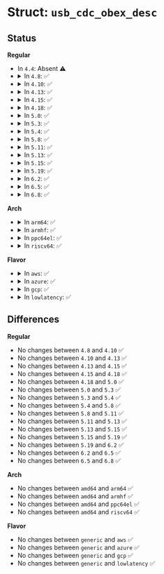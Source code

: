 # Struct: <code>usb_cdc_obex_desc</code>

## Status
<b>Regular</b>
<ul>
<li>
In <code>4.4</code>: Absent ⚠️
</li>
<li>
<details>
<summary>In <code>4.8</code>: ✅</summary>

```c
struct usb_cdc_obex_desc {
    __u8 bLength;
    __u8 bDescriptorType;
    __u8 bDescriptorSubType;
    __le16 bcdVersion;
};
```
</details>
</li>
<li>
<details>
<summary>In <code>4.10</code>: ✅</summary>

```c
struct usb_cdc_obex_desc {
    __u8 bLength;
    __u8 bDescriptorType;
    __u8 bDescriptorSubType;
    __le16 bcdVersion;
};
```
</details>
</li>
<li>
<details>
<summary>In <code>4.13</code>: ✅</summary>

```c
struct usb_cdc_obex_desc {
    __u8 bLength;
    __u8 bDescriptorType;
    __u8 bDescriptorSubType;
    __le16 bcdVersion;
};
```
</details>
</li>
<li>
<details>
<summary>In <code>4.15</code>: ✅</summary>

```c
struct usb_cdc_obex_desc {
    __u8 bLength;
    __u8 bDescriptorType;
    __u8 bDescriptorSubType;
    __le16 bcdVersion;
};
```
</details>
</li>
<li>
<details>
<summary>In <code>4.18</code>: ✅</summary>

```c
struct usb_cdc_obex_desc {
    __u8 bLength;
    __u8 bDescriptorType;
    __u8 bDescriptorSubType;
    __le16 bcdVersion;
};
```
</details>
</li>
<li>
<details>
<summary>In <code>5.0</code>: ✅</summary>

```c
struct usb_cdc_obex_desc {
    __u8 bLength;
    __u8 bDescriptorType;
    __u8 bDescriptorSubType;
    __le16 bcdVersion;
};
```
</details>
</li>
<li>
<details>
<summary>In <code>5.3</code>: ✅</summary>

```c
struct usb_cdc_obex_desc {
    __u8 bLength;
    __u8 bDescriptorType;
    __u8 bDescriptorSubType;
    __le16 bcdVersion;
};
```
</details>
</li>
<li>
<details>
<summary>In <code>5.4</code>: ✅</summary>

```c
struct usb_cdc_obex_desc {
    __u8 bLength;
    __u8 bDescriptorType;
    __u8 bDescriptorSubType;
    __le16 bcdVersion;
};
```
</details>
</li>
<li>
<details>
<summary>In <code>5.8</code>: ✅</summary>

```c
struct usb_cdc_obex_desc {
    __u8 bLength;
    __u8 bDescriptorType;
    __u8 bDescriptorSubType;
    __le16 bcdVersion;
};
```
</details>
</li>
<li>
<details>
<summary>In <code>5.11</code>: ✅</summary>

```c
struct usb_cdc_obex_desc {
    __u8 bLength;
    __u8 bDescriptorType;
    __u8 bDescriptorSubType;
    __le16 bcdVersion;
};
```
</details>
</li>
<li>
<details>
<summary>In <code>5.13</code>: ✅</summary>

```c
struct usb_cdc_obex_desc {
    __u8 bLength;
    __u8 bDescriptorType;
    __u8 bDescriptorSubType;
    __le16 bcdVersion;
};
```
</details>
</li>
<li>
<details>
<summary>In <code>5.15</code>: ✅</summary>

```c
struct usb_cdc_obex_desc {
    __u8 bLength;
    __u8 bDescriptorType;
    __u8 bDescriptorSubType;
    __le16 bcdVersion;
};
```
</details>
</li>
<li>
<details>
<summary>In <code>5.19</code>: ✅</summary>

```c
struct usb_cdc_obex_desc {
    __u8 bLength;
    __u8 bDescriptorType;
    __u8 bDescriptorSubType;
    __le16 bcdVersion;
};
```
</details>
</li>
<li>
<details>
<summary>In <code>6.2</code>: ✅</summary>

```c
struct usb_cdc_obex_desc {
    __u8 bLength;
    __u8 bDescriptorType;
    __u8 bDescriptorSubType;
    __le16 bcdVersion;
};
```
</details>
</li>
<li>
<details>
<summary>In <code>6.5</code>: ✅</summary>

```c
struct usb_cdc_obex_desc {
    __u8 bLength;
    __u8 bDescriptorType;
    __u8 bDescriptorSubType;
    __le16 bcdVersion;
};
```
</details>
</li>
<li>
<details>
<summary>In <code>6.8</code>: ✅</summary>

```c
struct usb_cdc_obex_desc {
    __u8 bLength;
    __u8 bDescriptorType;
    __u8 bDescriptorSubType;
    __le16 bcdVersion;
};
```
</details>
</li>
</ul>
<b>Arch</b>
<ul>
<li>
<details>
<summary>In <code>arm64</code>: ✅</summary>

```c
struct usb_cdc_obex_desc {
    __u8 bLength;
    __u8 bDescriptorType;
    __u8 bDescriptorSubType;
    __le16 bcdVersion;
};
```
</details>
</li>
<li>
<details>
<summary>In <code>armhf</code>: ✅</summary>

```c
struct usb_cdc_obex_desc {
    __u8 bLength;
    __u8 bDescriptorType;
    __u8 bDescriptorSubType;
    __le16 bcdVersion;
};
```
</details>
</li>
<li>
<details>
<summary>In <code>ppc64el</code>: ✅</summary>

```c
struct usb_cdc_obex_desc {
    __u8 bLength;
    __u8 bDescriptorType;
    __u8 bDescriptorSubType;
    __le16 bcdVersion;
};
```
</details>
</li>
<li>
<details>
<summary>In <code>riscv64</code>: ✅</summary>

```c
struct usb_cdc_obex_desc {
    __u8 bLength;
    __u8 bDescriptorType;
    __u8 bDescriptorSubType;
    __le16 bcdVersion;
};
```
</details>
</li>
</ul>
<b>Flavor</b>
<ul>
<li>
<details>
<summary>In <code>aws</code>: ✅</summary>

```c
struct usb_cdc_obex_desc {
    __u8 bLength;
    __u8 bDescriptorType;
    __u8 bDescriptorSubType;
    __le16 bcdVersion;
};
```
</details>
</li>
<li>
<details>
<summary>In <code>azure</code>: ✅</summary>

```c
struct usb_cdc_obex_desc {
    __u8 bLength;
    __u8 bDescriptorType;
    __u8 bDescriptorSubType;
    __le16 bcdVersion;
};
```
</details>
</li>
<li>
<details>
<summary>In <code>gcp</code>: ✅</summary>

```c
struct usb_cdc_obex_desc {
    __u8 bLength;
    __u8 bDescriptorType;
    __u8 bDescriptorSubType;
    __le16 bcdVersion;
};
```
</details>
</li>
<li>
<details>
<summary>In <code>lowlatency</code>: ✅</summary>

```c
struct usb_cdc_obex_desc {
    __u8 bLength;
    __u8 bDescriptorType;
    __u8 bDescriptorSubType;
    __le16 bcdVersion;
};
```
</details>
</li>
</ul>

## Differences
<b>Regular</b>
<ul>
<li>
No changes between <code>4.8</code> and <code>4.10</code> ✅
</li>
<li>
No changes between <code>4.10</code> and <code>4.13</code> ✅
</li>
<li>
No changes between <code>4.13</code> and <code>4.15</code> ✅
</li>
<li>
No changes between <code>4.15</code> and <code>4.18</code> ✅
</li>
<li>
No changes between <code>4.18</code> and <code>5.0</code> ✅
</li>
<li>
No changes between <code>5.0</code> and <code>5.3</code> ✅
</li>
<li>
No changes between <code>5.3</code> and <code>5.4</code> ✅
</li>
<li>
No changes between <code>5.4</code> and <code>5.8</code> ✅
</li>
<li>
No changes between <code>5.8</code> and <code>5.11</code> ✅
</li>
<li>
No changes between <code>5.11</code> and <code>5.13</code> ✅
</li>
<li>
No changes between <code>5.13</code> and <code>5.15</code> ✅
</li>
<li>
No changes between <code>5.15</code> and <code>5.19</code> ✅
</li>
<li>
No changes between <code>5.19</code> and <code>6.2</code> ✅
</li>
<li>
No changes between <code>6.2</code> and <code>6.5</code> ✅
</li>
<li>
No changes between <code>6.5</code> and <code>6.8</code> ✅
</li>
</ul>
<b>Arch</b>
<ul>
<li>
No changes between <code>amd64</code> and <code>arm64</code> ✅
</li>
<li>
No changes between <code>amd64</code> and <code>armhf</code> ✅
</li>
<li>
No changes between <code>amd64</code> and <code>ppc64el</code> ✅
</li>
<li>
No changes between <code>amd64</code> and <code>riscv64</code> ✅
</li>
</ul>
<b>Flavor</b>
<ul>
<li>
No changes between <code>generic</code> and <code>aws</code> ✅
</li>
<li>
No changes between <code>generic</code> and <code>azure</code> ✅
</li>
<li>
No changes between <code>generic</code> and <code>gcp</code> ✅
</li>
<li>
No changes between <code>generic</code> and <code>lowlatency</code> ✅
</li>
</ul>
